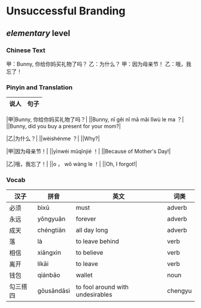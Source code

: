 # Unsuccessful Branding
## *elementary* level

### Chinese Text
甲：Bunny, 你给你妈买礼物了吗？
乙：为什么？
甲：因为母亲节！
乙：哦，我忘了！

### Pinyin and Translation
|说人|句子|
|----|----|

|甲|Bunny, 你给你妈买礼物了吗？|
||Bunny, nǐ gěi nǐ mā mǎi lǐwù le ma ？|
||Bunny, did you buy a present for your mom?|

|乙|为什么？|
||wèishénme ？|
||Why?|

|甲|因为母亲节！|
||yīnwèi mǔqīnjié ！|
||Because of Mother's Day!|

|乙|哦，我忘了！|
||o ， wǒ wàng le ！|
||Oh, I forgot!|
### Vocab
|汉子|拼音|英文|词类|
|----|----|----|----|
|必须|bìxū|must|adverb|
|永远|yǒngyuǎn|forever|adverb|
|成天|chéngtiān|all day long|adverb|
|落|là|to leave behind|verb|
|相信|xiāngxìn|to believe|verb|
|离开|líkāi|to leave|verb|
|钱包|qiánbāo|wallet|noun|
|勾三搭四|gōusāndāsì|to fool around with undesirables|chengyu|